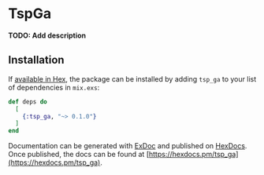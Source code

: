 # TspGa

**TODO: Add description**

## Installation

If [available in Hex](https://hex.pm/docs/publish), the package can be installed
by adding `tsp_ga` to your list of dependencies in `mix.exs`:

```elixir
def deps do
  [
    {:tsp_ga, "~> 0.1.0"}
  ]
end
```

Documentation can be generated with [ExDoc](https://github.com/elixir-lang/ex_doc)
and published on [HexDocs](https://hexdocs.pm). Once published, the docs can
be found at [https://hexdocs.pm/tsp_ga](https://hexdocs.pm/tsp_ga).

